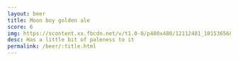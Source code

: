 ```yaml
---
layout: beer
title: Moon boy golden ale
score: 6
img: https://scontent.xx.fbcdn.net/v/t1.0-0/p480x480/12112481_10153656864773745_7414480192728397600_n.jpg?oh=e617ea2942c791810966b6c634d4c6b3&oe=58C6F545
desc: Has a little bit of paleness to it
permalink: /beer/:title.html
---
```

